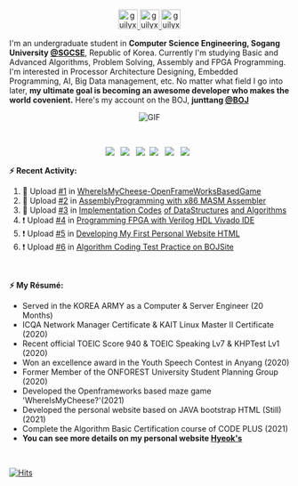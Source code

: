 <p align="center">
<br/>
<a href="https://www.instagram.com/hyeok_nim">
  <img alt="guilyx's Instagram" width="35px" src="https://cdn-icons-png.flaticon.com/512/1384/1384015.png" />
</a>  
<a href="https://www.facebook.com/profile.php?id=100003407949806">
  <img alt="guilyx's Facebook" width="35px" src="https://cdn-icons.flaticon.com/png/512/2175/premium/2175193.png?token=exp=1641871271~hmac=cfca94ea9c1299174095fe15b16d2b48" />
</a>
<a href="https://junttang.github.io/MyPersonalWebHDML/">
  <img alt="guilyx's Website" width="35px" src="https://cdn-icons.flaticon.com/png/512/666/premium/666201.png?token=exp=1641871305~hmac=a6eb950e93dbc3421283843f813ef122" />
</a>
</p>

I'm an undergraduate student in **Computer Science Engineering, Sogang University [@SGCSE](https://cs.sogang.ac.kr/cs/index_new.html)**, Republic of Korea. Currently I'm studying Basic and Advanced Algorithms, Problem Solving, Assembly and FPGA Programming. I'm interested in Processor Architecture Designing, Embedded Programming, AI, Big Data management, etc. No matter what field I go into later, **my ultimate goal is becoming an awesome developer who makes the world covenient.** Here's my account on the BOJ, **junttang [@BOJ](https://www.acmicpc.net/user/junttang)**

<p align="center">
<img align="center" alt="GIF" src="https://media1.giphy.com/media/3oKIPnAiaMCws8nOsE/giphy.gif?cid=ecf05e47fp2kwa76abo0wt1esa90i735t2frr1xxxe5bcc23&rid=giphy.gif&ct=g" />
</p>

<p align="center">
<!--  <img alig src="https://github-profile-trophy.vercel.app/?username=junttang&column=6&rank=SSS,SS,S,AAA,AA,A,B,C" /> -->
</p>

</br>
<p align="center">
<!-- <img src="https://img.shields.io/badge/HTML5-E34F26?style=flat-square&logo=HTML5&logoColor=white"/></a> &nbsp -->
<img src="https://img.shields.io/badge/C-D51007?style=flat-square&logo=C&logoColor=white"/></a> &nbsp
<img src="https://img.shields.io/badge/C++-00599C?style=flat-square&logo=c%2B%2B&logoColor=white"/></a> &nbsp
<img src="https://img.shields.io/badge/Python-3766AB?style=flat-square&logo=Python&logoColor=white"/></a>&nbsp
<img src="https://img.shields.io/badge/MASM-007AAC?style=flat-square&logo=AssemblyScript&logoColor=white"/></a> &nbsp
<img src="https://img.shields.io/badge/Java-000000?style=flat-square&logo=JavaScript&logoColor=white"/></a> &nbsp
<img src="https://img.shields.io/badge/Verilog-A355AB?style=flat-square&logo=Xilinx&logoColor=white"/></a> &nbsp
<!-- <img src="https://img.shields.io/badge/MongoDB-47A248?style=flat-square&logo=MongoDB&logoColor=white"/></a> &nbsp -->
<!-- <img src="https://img.shields.io/badge/MySQL-4479A1?style=flat-square&logo=MySQL&logoColor=white"/></a> &nbsp --> 
<!-- <img src="https://img.shields.io/badge/Amazon AWS-232F3E?style=flat-square&logo=Amazon%20AWS&logoColor=white"/></a> &nbsp </p> -->        
<br/>


**:zap: Recent Activity:**

<!--START_SECTION:activity-->
1. 🎉 Upload [#1](https://github.com/junttang/Comsil1-Final-Project/blob/master/ofApp.cpp) in [WhereIsMyCheese-OpenFrameWorksBasedGame](https://github.com/junttang/Comsil1-Final-Project/blob/master/ofApp.cpp)
2. 💪 Upload [#2](https://github.com/junttang/AssemblyProgrammingAssign) in [AssemblyProgramming with x86 MASM Assembler](https://github.com/junttang/AssemblyProgrammingAssign)
3. 💪 Upload [#3](https://github.com/junttang/BasicDataStructures) in [Implementation Codes](https://github.com/junttang/DataStructuresPractice) [of DataStructures](https://github.com/junttang/BasicDataStructures) [and Algorithms](https://github.com/junttang/AlgorithmDesignAnalysis) <br/>
4. ❗️ Upload [#4](https://github.com/junttang/ProgrammingFPGA) in [Programming FPGA with Verilog HDL Vivado IDE](https://github.com/junttang/ProgrammingFPGA)
5. ❗️ Upload [#5](https://github.com/junttang/MyPersonalWebHDML) in [Developing My First Personal Website HTML](https://github.com/junttang/MyPersonalWebHDML)
6. ❗️ Upload [#6](https://github.com/junttang/BOJ-Algorithm-Practice) in [Algorithm Coding Test Practice on BOJSite](https://github.com/junttang/BOJ-Algorithm-Practice)
<!--END_SECTION:activity-->
<br/>

**:zap: My Résumé:**
<!--START_SECTION:Resume-->
- Served in the KOREA ARMY as a Computer & Server Engineer (20 Months)<br/>
- ICQA Network Manager Certificate & KAIT Linux Master II Certificate (2020)<br/>
- Recent official TOEIC Score 940 & TOEIC Speaking Lv7 & KHPTest Lv1 (2020)<br/>
- Won an excellence award in the Youth Speech Contest in Anyang (2020)<br/>
- Former Member of the ONFOREST University Student Planning Group (2020)<br/>
- Developed the Openframeworks based maze game 'WhereIsMyCheese?'(2021)<br/>
- Developed the personal website based on JAVA bootstrap HTML (Still) (2021)<br/>
- Complete the Algorithm Basic Certification course of CODE PLUS (2021)<br/>
- **You can see more details on my personal website [Hyeok's](https://junttang.github.io/MyPersonalWebHDML/)**
<!--END_SECTION:Resume-->
<br/>

[![Hits](https://hits.seeyoufarm.com/api/count/incr/badge.svg?url=https%3A%2F%2Fgithub.com%2Fjunttang&count_bg=%23FFF35E&title_bg=%23555555&icon=redhat.svg&icon_color=%23FFFFFF&title=Visitors&edge_flat=false)](https://hits.seeyoufarm.com)
